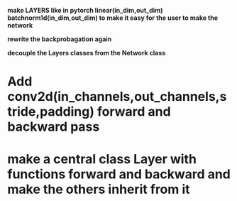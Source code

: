 **make LAYERS like in pytorch linear(in_dim,out_dim) batchnorm1d(in_dim,out_dim)   to make it easy for the user to make the network**

**rewrite the backprobagation again**

**decouple the Layers classes from the Network class**

# Add conv2d(in_channels,out_channels,stride,padding) forward and backward pass

# make a central class Layer with functions forward and backward and make the others inherit from it

